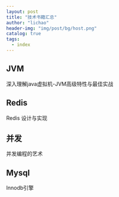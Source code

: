 ```yaml
---
layout: post
title: "技术书籍汇总"
author: "lichao"
header-img: "img/post/bg/host.png"
catalog: true
tags:
  - index
---
```


## JVM

深入理解java虚拟机-JVM高级特性与最佳实战

## Redis

Redis 设计与实现

## 并发

并发编程的艺术

## Mysql

Innodb引擎
